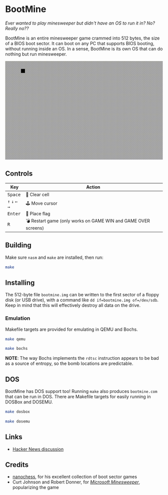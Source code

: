 # BootMine

*Ever wanted to play minesweeper but didn't have an OS to run it in? No? Really no??*

BootMine is an entire minesweeper game crammed into 512 bytes, the size of a BIOS boot sector. It can boot on any PC that supports BIOS booting, without running inside an OS. In a sense, BootMine is its own OS that can do nothing but run minesweeper.

![demo](demo.gif)

## Controls

| Key                                                 | Action                                                          |
|-----------------------------------------------------|-----------------------------------------------------------------|
| <kbd>Space</kbd>                                    | 🔲 Clear cell                                                  |
| <kbd>↑</kbd> <kbd>↓</kbd> <kbd>←</kbd> <kbd>→</kbd> | 🕹 Move cursor                                                 |
| <kbd>Enter</kbd>                                    | 🚩 Place flag                                                  |
| <kbd>R</kbd>                                        | 💣 Restart game (only works on GAME WIN and GAME OVER screens) |

## Building

Make sure `nasm` and `make` are installed, then run:

```sh
make
```

## Installing

The 512-byte file `bootmine.img` can be written to the first sector of a floppy disk (or USB drive), with a command like `dd if=bootmine.img of=/dev/sdb`. Keep in mind that this will effectively destroy all data on the drive.

### Emulation

Makefile targets are provided for emulating in QEMU and Bochs.

```sh
make qemu
```

```sh
make bochs
```

**NOTE**: The way Bochs implements the `rdtsc` instruction appears to be bad as a source of entropy, so the bomb locations are predictable.

## DOS

BootMine has DOS support too! Running `make` also produces `bootmine.com` that can be run in DOS. There are Makefile targets for easily running in DOSBox and DOSEMU.

```sh
make dosbox
```

```sh
make dosemu
```

## Links

* [Hacker News discussion](https://news.ycombinator.com/item?id=23360133)

## Credits

* [nanochess](https://github.com/nanochess), for his excellent collection of boot sector games
* Curt Johnson and Robert Donner, for [*Microsoft Minesweeper*](https://en.wikipedia.org/wiki/Microsoft_Minesweeper), popularizing the game

